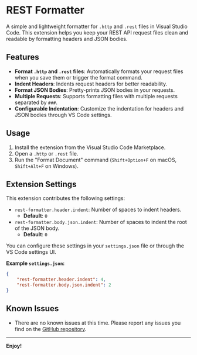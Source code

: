 # REST Formatter

A simple and lightweight formatter for `.http` and `.rest` files in Visual Studio Code. This extension helps you keep your REST API request files clean and readable by formatting headers and JSON bodies.

## Features

- **Format `.http` and `.rest` files**: Automatically formats your request files when you save them or trigger the format command.
- **Indent Headers**: Indents request headers for better readability.
- **Format JSON Bodies**: Pretty-prints JSON bodies in your requests.
- **Multiple Requests**: Supports formatting files with multiple requests separated by `###`.
- **Configurable Indentation**: Customize the indentation for headers and JSON bodies through VS Code settings.

## Usage

1.  Install the extension from the Visual Studio Code Marketplace.
2.  Open a `.http` or `.rest` file.
3.  Run the "Format Document" command (`Shift+Option+F` on macOS, `Shift+Alt+F` on Windows).

## Extension Settings

This extension contributes the following settings:

-   `rest-formatter.header.indent`: Number of spaces to indent headers.
    -   **Default**: `0`
-   `rest-formatter.body.json.indent`: Number of spaces to indent the root of the JSON body.
    -   **Default**: `0`

You can configure these settings in your `settings.json` file or through the VS Code settings UI.

**Example `settings.json`:**

```json
{
    "rest-formatter.header.indent": 4,
    "rest-formatter.body.json.indent": 2
}
```

## Known Issues

-   There are no known issues at this time. Please report any issues you find on the [GitHub repository](https://github.com/suzuki-shm/rest-formatter).


---

**Enjoy!**